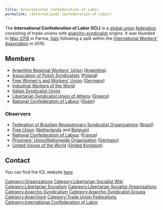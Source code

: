```yaml
---
title: International Confederation of Labor
permalink: /International_Confederation_of_Labor/
---
```


The **International Confederation of Labor (ICL)** is a [global
union](Trade_Union "wikilink") [federation](Confederation "wikilink")
consisting of trade unions with
[anarcho-syndicalist](Anarcho-Syndicalism "wikilink") origins. It was
founded in [May 2018](Timeline_of_Libertarian_Socialism "wikilink") in
Parma, [Italy](Italy "wikilink") following a split within the
[International Workers'
Association](International_Workers'_Association "wikilink") in 2016.

## Members

- [Argentine Regional Workers'
  Union](Argentine_Regional_Workers'_Union "wikilink")
  ([Argentina](Argentina "wikilink"))
- [Association of Polish
  Syndicalists](Association_of_Polish_Syndicalists_(Poland) "wikilink")
  ([Poland](Poland "wikilink"))
- [Free Women's and Workers'
  Union](Free_Women's_and_Workers'_Union "wikilink")
  ([Germany](Germany "wikilink"))
- [Industrial Workers of the
  World](Industrial_Workers_of_the_World "wikilink")
- [Italian Syndicalist Union](Italian_Syndicalist_Union "wikilink")
- [Libertarian Syndicalist Union of
  Athens](Libertarian_Syndicalist_Union_of_Athens "wikilink")
  ([Greece](Greece "wikilink"))
- [National Confederation of
  Labour](National_Confederation_of_Labour_(Spain) "wikilink")
  ([Spain](Spain "wikilink"))

### Observers

- [Federation of Brazilian Revolutionary Syndicalist
  Organizations](Federation_of_Brazilian_Revolutionary_Syndicalist_Organizations "wikilink")
  ([Brazil](Brazil "wikilink"))
- [Free Union](Free_Union_(Netherlands_and_Belgium) "wikilink")
  ([Netherlands](Netherlands "wikilink") and
  [Belgium](Belgium "wikilink"))
- [National Confederation of
  Labour](National_Confederation_of_Labour "wikilink")
  ([France](France "wikilink"))
- [Prisoners' Union/Nationwide
  Organisation](Prisoners'_Union/Nationwide_Organisation "wikilink")
  ([Germany](Germany "wikilink"))
- [United Voices of the
  World](United_Voices_of_the_World_(UK) "wikilink") ([United
  Kingdom](United_Kingdom "wikilink"))

## Contact

You can find the ICL website [here](http://www.icl-cit.org/)

[Category:Organizations](Category:Organizations "wikilink")
[Category:Libertarian Socialist
Wiki](Category:Libertarian_Socialist_Wiki "wikilink")
[Category:Libertarian
Socialism](Category:Libertarian_Socialism "wikilink")
[Category:Libertarian Socialist
Organizations](Category:Libertarian_Socialist_Organizations "wikilink")
[Category:Anarcho-Syndicalism](Category:Anarcho-Syndicalism "wikilink")
[Category:Anarcho-Syndicalist
Groups](Category:Anarcho-Syndicalist_Groups "wikilink")
[Category:Anarchism](Category:Anarchism "wikilink") [Category:Trade
Union Federations](Category:Trade_Union_Federations "wikilink")
[Category:International Confederation of
Labor](Category:International_Confederation_of_Labor "wikilink")